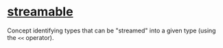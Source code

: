 # [streamable](streamable.hpp)

Concept identifying types that can be "streamed" into a given type (using the `<<` operator).